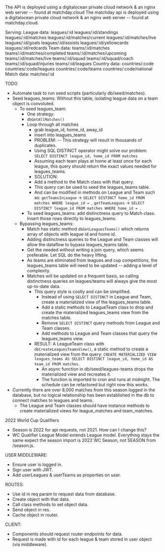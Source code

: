 The API is deployed using a digitalocean private cloud network & an nginx web server -- found at matchday.cloud
The matchday api is deployed using a digitalocean private cloud network & an nginx web server -- found at matchday.cloud.

Serving:
League data:
leagues/:id
leagues/:id/standings
leagues/:id/matches
leagues/:id/matches/current
leagues/:id/matches/live
leagues/:id/goals
leagues/:id/assists
leagues/:id/yellowcards
leagues/:id/redcards
Team data:
teams/:id/matches
teams/:id/matches/completed
teams/:id/matches/upcoming
teams/:id/matches/live
teams/:id/squad
teams/:id/squad/coach
teams/:id/squad/injuries
teams/:id/leagues
Country data:
countries/:code
countries/:code/leagues
countries/:code/teams
countries/:code/national
Match data:
matches/:id

TODO

- Automate task to run seed scripts (particularly db/seed/matches).
- Seed leagues_teams: Without this table, isolating league data on a team object is convoluted.
  - To seed leagues_team:
    - One strategy:
    - `dbGetAllMatches()`
    - Loop through all matches
      - grab league_id, home_id, away_id
      - insert into leagues_teams
      * PROBLEM: -- This strategy will result in thousands of duplicates.
      - Using SQL DISTINCT operator might solve our problem:
        `SELECT DISTINCT league_id, home_id FROM matches`
      - Assuming each team plays at home at least once for each league, this query should return the exact values needed for leagues_teams.
      * SOLUTION:
      - Add a method to the Match class with that query.
      - This query can be used to seed the leagues_teams table.
      - And can be modified in methods on League and Team such as:
        `getTeamsInLeague` -> `SELECT DISTINCT home_id FROM matches WHERE league_id = `,
        `getTeamLeagues` -> `SELECT DISTINCT league_id FROM matches WHERE home_id = `.
    - To seed leagues_teams: add distinctness query to Match class. Insert those rows directly to leagues_teams.
  - Bypassing leagues_teams:
    - Match has static method `dbGetLeaguesTeams()` which returns array of objects with league id and home id.
    - Adding distinctness queries to the League and Team classes will allow the dataflow to bypass leagues_teams table.
    - Get the needed without writing a join query, which seems preferable. Let SQL do the heavy lifting.
    - As teams are eliminated from leagues and cup competitions, the leagues_teams table will need to be updated -- adding a level of complexity.
    - Matches will be updated on a frequent basis, so calling distinctness queries on leagues/teams will always give the most up-to-date data.
		- This query style is costly and can be simplified.
			- Instead of using `SELECT DISTINCT` in League and Team, create a materialized view of the leagues_teams table. 
			- Add a static methods to LeagueTeam class to drop and create the materialized leagues_teams view from the matches table.
			- Remove `SELECT DISTINCT` query methods from League and Team classes.
			- Add methods to League and Team classes that query the leagues_teams view.
		- RESULT: A LeagueTeam class with `dbCreateLeaguesTeamsView()`, a static method to create a materialized view from the query: `CREATE MATERIALIZED VIEW leagues_teams AS SELECT DISTINCT league_id, home_id AS team_id FROM matches`.
			- An async function in db/seed/leagues-teams drops the materialized view and recreates it.
			- The function is imported to cron and runs at midnight. The schedule can be refactored but right now this works.
- Currently there are over 8,000 matches from this season logged in the database, but no logical relationship has been established in the db to connect matches to leagues and teams.
	- The League and Team classes should have instance methods to create materialized views for league_matches and team_matches.

2022 World Cup Qualifiers
- Season is 2022 for api requests, not 2021. How can I change this?
- WC Qualifier League Model extends League model. Everything stays the same expect the season import is 2022 WC Season, not SEASON from /season.js.

USER MIDDLEWARE:

- Ensure user is logged in.
- Sign user with JWT.
- Add userLeagues & userTeams as properties on user.

ROUTES:

- Use id in req param to request data from database.
- Create object with that data.
- Call class methods to set object data.
- Send object in res.
- Cache object in router.

CLIENT:

- Components should request router endpoints for data.
- Request is made with id for each league & team stored in user object (via middleware).
